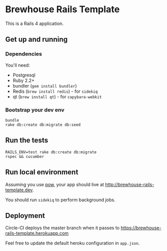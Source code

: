 # Brewhouse Rails Template

This is a Rails 4 application.

## Get up and running

### Dependencies

You'll need:

- Postgresql
- Ruby 2.2+
- bundler (`gem install bundler`)
- Redis (`brew install redis`) - for `sidekiq`
- qt (`brew install qt`) - for `capybara-webkit`

### Bootstrap your dev env

```
bundle
rake db:create db:migrate db:seed
```

## Run the tests

```
RAILS_ENV=test rake db:create db:migrate
rspec && cucumber
```

## Run local environment

Assuming you use [pow](http://pow.cx), your app should live at
http://brewhouse-rails-template.dev.

You should run `sidekiq` to perform background jobs.

## Deployment

Circle-CI deploys the master branch when it passes to https://brewhouse-rails-template.herokuapp.com

Feel free to update the default heroku configuration in `app.json`.

